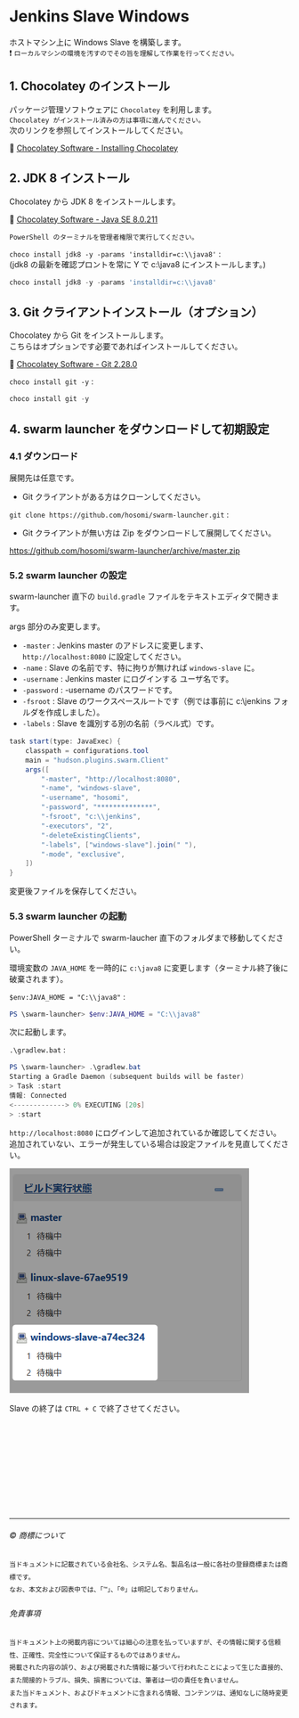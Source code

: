 # Jenkins Slave Windows

ホストマシン上に Windows Slave を構築します。  
:exclamation: ``ローカルマシンの環境を汚すのでその旨を理解して作業を行ってください。``  


## 1. Chocolatey のインストール

パッケージ管理ソフトウェアに ``Chocolatey`` を利用します。  
``Chocolatey がインストール済みの方は事項に進んでください。``  
次のリンクを参照してインストールしてください。  

:link: [Chocolatey Software - Installing Chocolatey](https://chocolatey.org/install#installing-chocolatey)  

## 2. JDK 8 インストール

Chocolatey から JDK 8 をインストールします。

:link: [Chocolatey Software - Java SE 8.0.211](https://chocolatey.org/packages/jdk8)

``PowerShell のターミナルを管理者権限で実行してください。``  

``choco install jdk8 -y -params 'installdir=c:\\java8'`` :   
(jdk8 の最新を確認プロントを常に Y で c:\java8 にインストールします。)  

```PowerShell
choco install jdk8 -y -params 'installdir=c:\\java8'
```

## 3. Git クライアントインストール（オプション）

Chocolatey から Git をインストールします。  
こちらはオプションです必要であればインストールしてください。  

:link: [Chocolatey Software - Git 2.28.0](https://chocolatey.org/packages/git)  

``choco install git -y`` : 

```PowerShell
choco install git -y
```
## 4. swarm launcher をダウンロードして初期設定

### 4.1 ダウンロード

展開先は任意です。  

* Git クライアントがある方はクローンしてください。  

``git clone https://github.com/hosomi/swarm-launcher.git`` : 

* Git クライアントが無い方は Zip をダウンロードして展開してください。

https://github.com/hosomi/swarm-launcher/archive/master.zip

### 5.2 swarm launcher の設定

swarm-launcher 直下の ``build.gradle`` ファイルをテキストエディタで開きます。  

args 部分のみ変更します。  
* ``-master`` : Jenkins master のアドレスに変更します、``http://localhost:8080`` に設定してください。 
* ``-name`` : Slave の名前です、特に拘りが無ければ ``windows-slave`` に。 
* ``-username`` : Jenkins master にログインする ユーザ名です。  
* ``-password`` : -username のパスワードです。    
* ``-fsroot`` : Slave のワークスペースルートです（例では事前に c:\jenkins フォルダを作成しました）。  
* ``-labels`` : Slave を識別する別の名前（ラベル式）です。 

```java
task start(type: JavaExec) {
    classpath = configurations.tool
    main = "hudson.plugins.swarm.Client"
    args([
        "-master", "http://localhost:8080",
        "-name", "windows-slave",
        "-username", "hosomi",
        "-password", "**************",
        "-fsroot", "c:\\jenkins",
        "-executors", "2",
        "-deleteExistingClients",
        "-labels", ["windows-slave"].join(" "),
        "-mode", "exclusive",
    ])
}
```

変更後ファイルを保存してください。

### 5.3 swarm launcher の起動

PowerShell ターミナルで swarm-laucher 直下のフォルダまで移動してください。  

環境変数の ``JAVA_HOME`` を一時的に ``c:\java8`` に変更します（ターミナル終了後に破棄されます）。  

``$env:JAVA_HOME = "C:\\java8"`` :   

```powershell
PS \swarm-launcher> $env:JAVA_HOME = "C:\\java8"
```

次に起動します。  

``.\gradlew.bat`` :   

```powershell
PS \swarm-launcher> .\gradlew.bat
Starting a Gradle Daemon (subsequent builds will be faster)
> Task :start
情報: Connected
<-------------> 0% EXECUTING [20s]
> :start
```

``http://localhost:8080`` にログインして追加されているか確認してください。  
追加されていない、エラーが発生している場合は設定ファイルを見直してください。  


![setup-windows-slave-on-premises-results](setup-windows-slave-on-premises-01.png)  

Slave の終了は ``CTRL + C`` で終了させてください。  




　  
　  
　  
　  
　  
　  
　  
　  

* * *

###### :copyright: 商標について

<sup>当ドキュメントに記載されている会社名、システム名、製品名は一般に各社の登録商標または商標です。</sup>  
<sup>なお、本文および図表中では、「™」、「®」は明記しておりません。</sup>  

###### 免責事項  
<sup>当ドキュメント上の掲載内容については細心の注意を払っていますが、その情報に関する信頼性、正確性、完全性について保証するものではありません。</sup>  
<sup>掲載された内容の誤り、および掲載された情報に基づいて行われたことによって生じた直接的、また間接的トラブル、損失、損害については、筆者は一切の責任を負いません。</sup>  
<sup>また当ドキュメント、およびドキュメントに含まれる情報、コンテンツは、通知なしに随時変更されます。</sup>  


